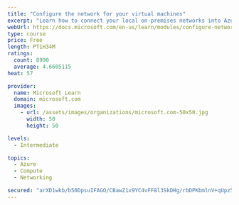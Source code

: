 ```yaml
---
title: "Configure the network for your virtual machines"
excerpt: "Learn how to connect your local on-premises networks into Azure using virtual networks, VPN gateways, and Azure ExpressRoute."
webUrl: https://docs.microsoft.com/en-us/learn/modules/configure-network-for-azure-virtual-machines/
type: course
price: Free
length: PT1H34M
ratings:
  count: 8990
  average: 4.6605115
heat: 57

provider:
  name: Microsoft Learn
  domain: microsoft.com
  images:
    - url: /assets/images/organizations/microsoft.com-50x50.jpg
      width: 50
      height: 50

levels:
  - Intermediate

topics:
  - Azure
  - Compute
  - Networking

secured: "arXD1wkb/b50DpsuIFAGO/CBawZ1x9YC4vFF8l3SkDHg/rbDPKbmlnV+qUpz5krZh6EXJhQdSc5UfKr6H6VSday7JrirCsHiwcLRC0qn8/7jffvQpXqarkWUIc6KFy+pGEkJag5VlIn4Aqn3vWW53bGMTmx3nRQAQm6/93KTpceVMHs9XisqGJRmyhB5OYidUz4S3XW5UrZTNmfOsyWjZ2nqVXW23yP5TEubqVQqWItp/+dprIDqkx4DsW/1PMyvkGgbxpTrjp/cDqN3sGndcmhpe/oHX1s/6l03smCm/RJ6AOAAypweUzbUEQx+gnDDNEUaKBLt7b3EioDviPrThIucTYddJys/iSXIZNLpyrO9AzViKWkKaGuDa77C3pXvAGkpS42R+p2dpX/b6i8smS6eATeK10UjE8iyBNOzhus=;ZaGKmBBRDAfTycq6cEqGpg=="
---
```


